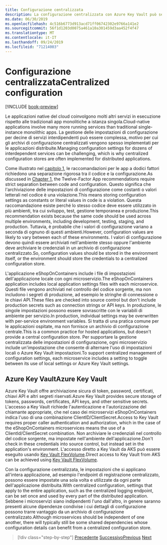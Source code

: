 ```yaml
---
title: Configurazione centralizzata
description: La configurazione centralizzata con Azure Key Vault può semplificare la gestione delle app native del cloud.
ms.date: 06/30/2019
ms.openlocfilehash: 4c516b6773d913acd71ff06742302e9766a141e2
ms.sourcegitcommit: 56f1d1203d0075a461a10a301459d3aa452f4f47
ms.translationtype: MT
ms.contentlocale: it-IT
ms.lasthandoff: 09/24/2019
ms.locfileid: "71214003"
---
```

# <a name="centralized-configuration"></a><span data-ttu-id="9d7f6-103">Configurazione centralizzata</span><span class="sxs-lookup"><span data-stu-id="9d7f6-103">Centralized configuration</span></span>

[!INCLUDE [book-preview](../../../includes/book-preview.md)]

<span data-ttu-id="9d7f6-104">Le applicazioni native del cloud coinvolgono molti altri servizi in esecuzione rispetto alle tradizionali app monolitiche a istanza singola.</span><span class="sxs-lookup"><span data-stu-id="9d7f6-104">Cloud-native applications involve many more running services than traditional single-instance monolithic apps.</span></span> <span data-ttu-id="9d7f6-105">La gestione delle impostazioni di configurazione per decine di servizi interdipendenti può essere complessa, motivo per cui gli archivi di configurazione centralizzati vengono spesso implementati per le applicazioni distribuite.</span><span class="sxs-lookup"><span data-stu-id="9d7f6-105">Managing configuration settings for dozens of interdependent services can be challenging, which is why centralized configuration stores are often implemented for distributed applications.</span></span>

<span data-ttu-id="9d7f6-106">Come illustrato nel [capitolo 1](introduction.md), le raccomandazioni per le app a dodici fattori richiedono una separazione rigorosa tra il codice e la configurazione.</span><span class="sxs-lookup"><span data-stu-id="9d7f6-106">As discussed in [Chapter 1](introduction.md), the Twelve-Factor App recommendations require strict separation between code and configuration.</span></span> <span data-ttu-id="9d7f6-107">Questo significa che l'archiviazione delle impostazioni di configurazione come costanti o valori letterali nel codice è una violazione.</span><span class="sxs-lookup"><span data-stu-id="9d7f6-107">This means storing configuration settings as constants or literal values in code is a violation.</span></span> <span data-ttu-id="9d7f6-108">Questa raccomandazione esiste perché lo stesso codice deve essere utilizzato in più ambienti, tra cui sviluppo, test, gestione temporanea e produzione.</span><span class="sxs-lookup"><span data-stu-id="9d7f6-108">This recommendation exists because the same code should be used across multiple environments, including development, testing, staging, and production.</span></span> <span data-ttu-id="9d7f6-109">Tuttavia, è probabile che i valori di configurazione variano a seconda di ognuno di questi ambienti.</span><span class="sxs-lookup"><span data-stu-id="9d7f6-109">However, configuration values are likely to vary between each of these environments.</span></span> <span data-ttu-id="9d7f6-110">I valori di configurazione devono quindi essere archiviati nell'ambiente stesso oppure l'ambiente deve archiviare le credenziali in un archivio di configurazione centralizzato.</span><span class="sxs-lookup"><span data-stu-id="9d7f6-110">So, configuration values should be stored in the environment itself, or the environment should store the credentials to a centralized configuration store.</span></span>

<span data-ttu-id="9d7f6-111">L'applicazione eShopOnContainers include i file di impostazioni dell'applicazione locale con ogni microservizio.</span><span class="sxs-lookup"><span data-stu-id="9d7f6-111">The eShopOnContainers application includes local application settings files with each microservice.</span></span> <span data-ttu-id="9d7f6-112">Questi file vengono archiviati nel controllo del codice sorgente, ma non includono i segreti di produzione, ad esempio le stringhe di connessione o le chiavi API.</span><span class="sxs-lookup"><span data-stu-id="9d7f6-112">These files are checked into source control but don't include production secrets such as connection strings or API keys.</span></span> <span data-ttu-id="9d7f6-113">In produzione, le singole impostazioni possono essere sovrascritte con le variabili di ambiente per servizio.</span><span class="sxs-lookup"><span data-stu-id="9d7f6-113">In production, individual settings may be overwritten with per-service environment variables.</span></span> <span data-ttu-id="9d7f6-114">Si tratta di una pratica comune per le applicazioni ospitate, ma non fornisce un archivio di configurazione centrale.</span><span class="sxs-lookup"><span data-stu-id="9d7f6-114">This is a common practice for hosted applications, but doesn't provide a central configuration store.</span></span> <span data-ttu-id="9d7f6-115">Per supportare la gestione centralizzata delle impostazioni di configurazione, ogni microservizio include un'impostazione che consente di alternare l'uso di impostazioni locali o Azure Key Vault impostazioni.</span><span class="sxs-lookup"><span data-stu-id="9d7f6-115">To support centralized management of configuration settings, each microservice includes a setting to toggle between its use of local settings or Azure Key Vault settings.</span></span>

## <a name="azure-key-vault"></a><span data-ttu-id="9d7f6-116">Azure Key Vault</span><span class="sxs-lookup"><span data-stu-id="9d7f6-116">Azure Key Vault</span></span>

<span data-ttu-id="9d7f6-117">Azure Key Vault offre archiviazione sicura di token, password, certificati, chiavi API e altri segreti riservati.</span><span class="sxs-lookup"><span data-stu-id="9d7f6-117">Azure Key Vault provides secure storage of tokens, passwords, certificates, API keys, and other sensitive secrets.</span></span> <span data-ttu-id="9d7f6-118">L'accesso a Key Vault richiede l'autenticazione e l'autorizzazione del chiamante appropriate, che nel caso dei microservizi eShopOnContainers indica l'uso di una combinazione ClientID/ClientSecret.</span><span class="sxs-lookup"><span data-stu-id="9d7f6-118">Access to Key Vault requires proper caller authentication and authorization, which in the case of the eShopOnContainers microservices means the use of a ClientId/ClientSecret combination.</span></span> <span data-ttu-id="9d7f6-119">Non archiviare le credenziali nel controllo del codice sorgente, ma impostate nell'ambiente dell'applicazione.</span><span class="sxs-lookup"><span data-stu-id="9d7f6-119">Don't check in these credentials into source control, but instead set in the application's environment.</span></span> <span data-ttu-id="9d7f6-120">L'accesso diretto a Key Vault da AKS può essere eseguito usando [Key Vault FlexVolume](https://github.com/Azure/kubernetes-keyvault-flexvol).</span><span class="sxs-lookup"><span data-stu-id="9d7f6-120">Direct access to Key Vault from AKS can be achieved using [Key Vault FlexVolume](https://github.com/Azure/kubernetes-keyvault-flexvol).</span></span>

<span data-ttu-id="9d7f6-121">Con la configurazione centralizzata, le impostazioni che si applicano all'intera applicazione, ad esempio l'endpoint di registrazione centralizzato, possono essere impostate una sola volta e utilizzate da ogni parte dell'applicazione distribuita.</span><span class="sxs-lookup"><span data-stu-id="9d7f6-121">With centralized configuration, settings that apply to the entire application, such as the centralized logging endpoint, can be set once and used by every part of the distributed application.</span></span> <span data-ttu-id="9d7f6-122">Sebbene i microservizi siano indipendenti l'uno dall'altro, in genere saranno presenti alcune dipendenze condivise i cui dettagli di configurazione possono trarre vantaggio da un archivio di configurazione centralizzato.</span><span class="sxs-lookup"><span data-stu-id="9d7f6-122">Although microservices should be independent of one another, there will typically still be some shared dependencies whose configuration details can benefit from a centralized configuration store.</span></span>

>[!div class="step-by-step"]
><span data-ttu-id="9d7f6-123">[Precedente](deploy-eshoponcontainers-azure.md)
>[Successivo](scale-applications.md)</span><span class="sxs-lookup"><span data-stu-id="9d7f6-123">[Previous](deploy-eshoponcontainers-azure.md)
[Next](scale-applications.md)</span></span>
